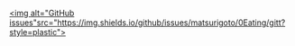 <a href="https://github.com/0Eating/gitt/1215.txt"><img alt="GitHub issues"src="https://img.shields.io/github/issues/matsurigoto/0Eating/gitt?style=plastic"></a>
